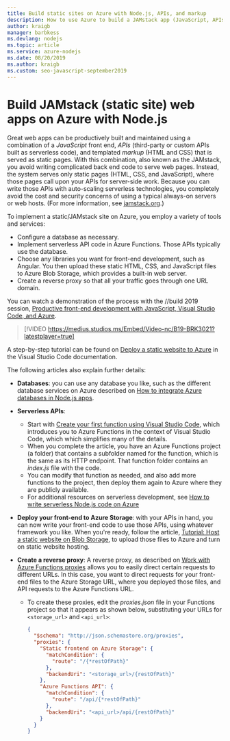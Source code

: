 ```yaml
---
title: Build static sites on Azure with Node.js, APIs, and markup
description: How to use Azure to build a JAMstack app (JavaScript, APIs, and Markup)
author: kraigb
manager: barbkess
ms.devlang: nodejs
ms.topic: article
ms.service: azure-nodejs
ms.date: 08/20/2019
ms.author: kraigb
ms.custom: seo-javascript-september2019
---
```


# Build JAMstack (static site) web apps on Azure with Node.js

Great web apps can be productively built and maintained using a combination of a *JavaScript* front end, *APIs* (third-party or custom APIs built as serverless code), and templated *markup* (HTML and CSS) that is served as static pages. With this combination, also known as the JAMstack, you avoid writing complicated back end code to serve web pages. Instead, the system serves only static pages (HTML, CSS, and JavaScript), where those pages call upon your APIs for server-side work. Because you can write those APIs with auto-scaling serverless technologies, you completely avoid the cost and security concerns of using a typical always-on servers or web hosts. (For more information, see [jamstack.org](https://jamstack.org/).)

To implement a static/JAMstack site on Azure, you employ a variety of tools and services:

- Configure a database as necessary.
- Implement serverless API code in Azure Functions. Those APIs typically use the database.
- Choose any libraries you want for front-end development, such as Angular. You then upload these static HTML, CSS, and JavaScript files to Azure Blob Storage, which provides a built-in web server.
- Create a reverse proxy so that all your traffic goes through one URL domain.

You can watch a demonstration of the process with the //build 2019 session, [Productive front-end development with JavaScript, Visual Studio Code, and Azure](https://mybuild.techcommunity.microsoft.com/sessions/77038?source=sessions#top-anchor).

> [!VIDEO https://medius.studios.ms/Embed/Video-nc/B19-BRK3021?latestplayer=true]

A step-by-step tutorial can be found on [Deploy a static website to Azure](https://code.visualstudio.com/tutorials/static-website/getting-started) in the Visual Studio Code documentation.

The following articles also explain further details:

- **Databases**: you can use any database you like, such as the different database services on Azure described on [How to integrate Azure databases in Node.js apps](node-howto-integrate-databases.md).
  
- **Serverless APIs**:

  - Start with [Create your first function using Visual Studio Code](/azure/azure-functions/functions-create-first-function-vs-code), which introduces you to Azure Functions in the context of Visual Studio Code, which which simplifies many of the details.
  - When you complete the article, you have an Azure Functions project (a folder) that contains a subfolder named for the function, which is the same as its HTTP endpoint. That function folder contains an *index.js* file with the code.
  - You can modify that function as needed, and also add more functions to the project, then deploy them again to Azure where they are publicly available.
  - For additional resources on serverless development, see [How to write serverless Node.js code on Azure](node-howto-write-serverless-code.md)

- **Deploy your front-end to Azure Storage**: with your APIs in hand, you can now write your front-end code to use those APIs, using whatever framework you like. When you're ready, follow the article, [Tutorial: Host a static website on Blob Storage](/azure/storage/blobs/storage-blob-static-website-host), to upload those files to Azure and turn on static website hosting.

- **Create a reverse proxy**: A reverse proxy, as described on [Work with Azure Functions proxies](/azure/azure-functions/functions-proxies) allows you to easily direct certain requests to different URLs. In this case, you want to direct requests for your front-end files to the Azure Storage URL, where you deployed those files, and API requests to the Azure Functions URL.

  - To create these proxies, edit the *proxies.json* file in your Functions project so that it appears as shown below, substituting your URLs for `<storage_url>` and `<api_url>`:
  
    ```json
    {
      "$schema": "http://json.schemastore.org/proxies",
      "proxies": {
        "Static frontend on Azure Storage": {
          "matchCondition": {
            "route": "/{*restOfPath}"
          },
          "backendUri": "<storage_url>/{restOfPath}"
        },
        "Azure Functions API": {
          "matchCondition": {
            "route": "/api/{*restOfPath}"
          },
          "backendUri": "<api_url>/api/{restOfPath}"
        }
      }
    }
    ```
